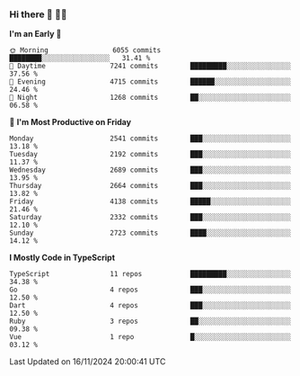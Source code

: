### Hi there 👋 🧑‍💻



<!--START_SECTION:waka-->
**I'm an Early 🐤** 

```text
🌞 Morning                6055 commits        ████████░░░░░░░░░░░░░░░░░   31.41 % 
🌆 Daytime                7241 commits        █████████░░░░░░░░░░░░░░░░   37.56 % 
🌃 Evening                4715 commits        ██████░░░░░░░░░░░░░░░░░░░   24.46 % 
🌙 Night                  1268 commits        ██░░░░░░░░░░░░░░░░░░░░░░░   06.58 % 
```
📅 **I'm Most Productive on Friday** 

```text
Monday                   2541 commits        ███░░░░░░░░░░░░░░░░░░░░░░   13.18 % 
Tuesday                  2192 commits        ███░░░░░░░░░░░░░░░░░░░░░░   11.37 % 
Wednesday                2689 commits        ███░░░░░░░░░░░░░░░░░░░░░░   13.95 % 
Thursday                 2664 commits        ███░░░░░░░░░░░░░░░░░░░░░░   13.82 % 
Friday                   4138 commits        █████░░░░░░░░░░░░░░░░░░░░   21.46 % 
Saturday                 2332 commits        ███░░░░░░░░░░░░░░░░░░░░░░   12.10 % 
Sunday                   2723 commits        ████░░░░░░░░░░░░░░░░░░░░░   14.12 % 
```


**I Mostly Code in TypeScript** 

```text
TypeScript               11 repos            █████████░░░░░░░░░░░░░░░░   34.38 % 
Go                       4 repos             ███░░░░░░░░░░░░░░░░░░░░░░   12.50 % 
Dart                     4 repos             ███░░░░░░░░░░░░░░░░░░░░░░   12.50 % 
Ruby                     3 repos             ██░░░░░░░░░░░░░░░░░░░░░░░   09.38 % 
Vue                      1 repo              █░░░░░░░░░░░░░░░░░░░░░░░░   03.12 % 
```




 Last Updated on 16/11/2024 20:00:41 UTC
<!--END_SECTION:waka-->



